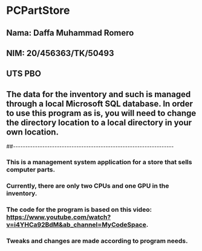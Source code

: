 # PCPartStore
## Nama: Daffa Muhammad Romero
## NIM: 20/456363/TK/50493
## UTS PBO


## The data for the inventory and such is managed through a local Microsoft SQL database. In order to use this program as is, you will need to change the directory location to a local directory in your own location.
##------------------------------------------------------------------
### This is a management system application for a store that sells computer parts.
### Currently, there are only two CPUs and one GPU in the inventory. 
### The code for the program is based on this video: https://www.youtube.com/watch?v=i4YHCa92BdM&ab_channel=MyCodeSpace.
### Tweaks and changes are made according to program needs.
